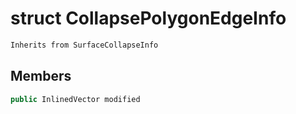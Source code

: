 # struct CollapsePolygonEdgeInfo


```cpp
Inherits from SurfaceCollapseInfo
```



## Members

```cpp
public InlinedVector modified

```



